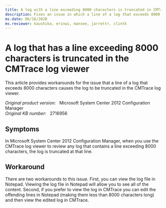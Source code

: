 ```yaml
---
title: A log with a line exceeding 8000 characters is truncated in CMTrace log viewer
description: Fixes an issue in which a line of a log that exceeds 8000 characters causes the log to be truncated in the CMTrace log viewer.
ms.date: 06/16/2020
ms.reviewer: kaushika, erinwi, mansee, jarrettr, clintk
---
```

# A log that has a line exceeding 8000 characters is truncated in the CMTrace log viewer

This article provides workarounds for the issue that a line of a log that exceeds 8000 characters causes the log to be truncated in the CMTrace log viewer.

_Original product version:_ &nbsp; Microsoft System Center 2012 Configuration Manager  
_Original KB number:_ &nbsp; 2716956

## Symptoms

In Microsoft System Center 2012 Configuration Manager, when you use the CMTrace log viewer to review any log that contains a line exceeding 8000 characters, the log is truncated at that line.

## Workaround

There are two workarounds to this issue. First, you can view the log file in Notepad. Viewing the log file in Notepad will allow you to see all of the content. Second, if you prefer to view the log in CMTrace you can edit the offending lines in Notepad (making them less than 8000 characters long) and then view the edited log in CMTrace.
